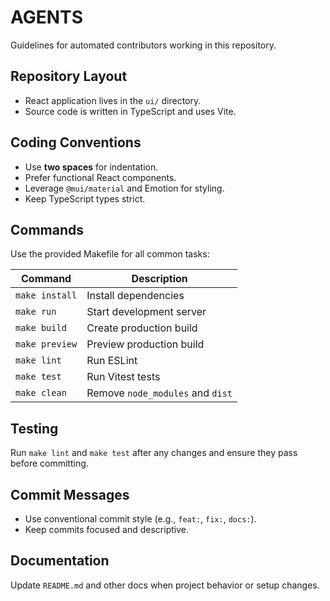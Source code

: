 # AGENTS

Guidelines for automated contributors working in this repository.

## Repository Layout
- React application lives in the `ui/` directory.
- Source code is written in TypeScript and uses Vite.

## Coding Conventions
- Use **two spaces** for indentation.
- Prefer functional React components.
- Leverage `@mui/material` and Emotion for styling.
- Keep TypeScript types strict.

## Commands
Use the provided Makefile for all common tasks:

| Command | Description |
| --- | --- |
| `make install` | Install dependencies |
| `make run` | Start development server |
| `make build` | Create production build |
| `make preview` | Preview production build |
| `make lint` | Run ESLint |
| `make test` | Run Vitest tests |
| `make clean` | Remove `node_modules` and `dist` |

## Testing
Run `make lint` and `make test` after any changes and ensure they pass before committing.

## Commit Messages
- Use conventional commit style (e.g., `feat:`, `fix:`, `docs:`).
- Keep commits focused and descriptive.

## Documentation
Update `README.md` and other docs when project behavior or setup changes.

